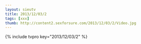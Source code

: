 ```yaml
--- 
layout: sieutv
title: 2013/12/03/2
tags: [xxx]
thumb: http://content2.sexforsure.com/2013/12/03/2/Video.jpg
---
```

{% include tvpro key="2013/12/03/2" %} 
